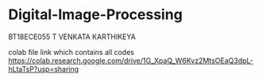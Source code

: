 # Digital-Image-Processing
BT18ECE055 T VENKATA KARTHIKEYA 

colab file link which contains all codes
https://colab.research.google.com/drive/1G_XpaQ_W6Kvz2MtsOEaQ3dpL-hLtaTsP?usp=sharing
